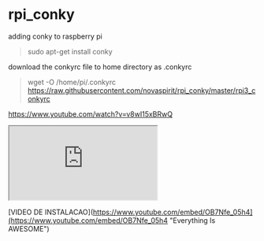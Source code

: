 # rpi_conky

adding conky to raspberry pi
> sudo apt-get install conky

download the conkyrc file to home directory as .conkyrc
> wget -O /home/pi/.conkyrc https://raw.githubusercontent.com/novaspirit/rpi_conky/master/rpi3_conkyrc

https://www.youtube.com/watch?v=v8wI15xBRwQ

<iframe src="https://www.youtube.com/embed/OB7Nfe_05h4"></iframe>


[VIDEO DE INSTALACAO](https://www.youtube.com/embed/OB7Nfe_05h4](https://www.youtube.com/embed/OB7Nfe_05h4 "Everything Is AWESOME")
